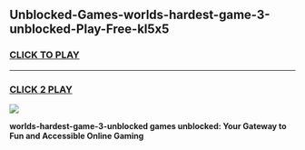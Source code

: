 
## Unblocked-Games-worlds-hardest-game-3-unblocked-Play-Free-kl5x5
<h3>
<a href="https://premium76.site?title=worlds-hardest-game-3-unblocked&ref=20A">CLICK TO PLAY</a></h3>
<hr>

<h3>
<a href="https://premium76.site?title=worlds-hardest-game-3-unblocked&ref=20A">CLICK 2 PLAY</a>
  
</h3>

<a href="https://premium76.site?title=worlds-hardest-game-3-unblocked&ref=20A"><img src="https://clearcache.store/games.png"></a>


**worlds-hardest-game-3-unblocked games unblocked: Your Gateway to Fun and Accessible Online Gaming**
